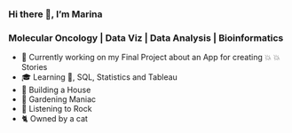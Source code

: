 ### Hi there 👋, I’m Marina

### Molecular Oncology | Data Viz | Data Analysis | Bioinformatics

- :microscope: Currently working on my Final Project about an App for creating :boom:
:collision: Stories
- :mortar_board: Learning :snake:, SQL,  Statistics and Tableau
- :house_with_garden: Building a House
- :evergreen_tree: Gardening Maniac
- :metal: Listening to Rock
- :cat2: Owned by a cat
